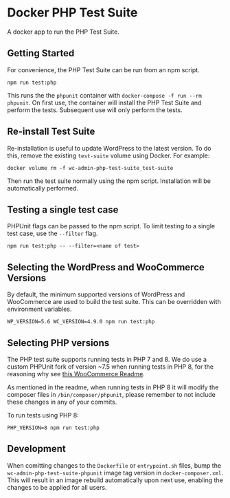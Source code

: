 # Docker PHP Test Suite

A docker app to run the PHP Test Suite.

## Getting Started

For convenience, the PHP Test Suite can be run from an npm script.

```shell
npm run test:php
```

This runs the the `phpunit` container with `docker-compose -f run --rm phpunit`. On first use, the container will install the PHP Test Suite and perform the tests. Subsequent use will only perform the tests.

## Re-install Test Suite

Re-installation is useful to update WordPress to the latest version. To do this, remove the existing `test-suite` volume using Docker. For example:

```shell
docker volume rm -f wc-admin-php-test-suite_test-suite
```

Then run the test suite normally using the npm script. Installation will be automatically performed.

## Testing a single test case

PHPUnit flags can be passed to the npm script. To limit testing to a single test case, use the `--filter` flag.

```shell
npm run test:php -- --filter=<name of test>
```

## Selecting the WordPress and WooCommerce Versions

By default, the minimum supported versions of WordPress and WooCommerce are used to build the test suite. This can be overridden with environment variables.

```shell
WP_VERSION=5.6 WC_VERSION=4.9.0 npm run test:php
```

## Selecting PHP versions

The PHP test suite supports running tests in PHP 7 and 8. We do use a custom PHPUnit fork of version ~7.5 when running tests in PHP 8, for the reasoning why see [this WooCommerce Readme](https://github.com/woocommerce/woocommerce/blob/trunk/tests/README.md#running-tests-in-php-8).

As mentioned in the readme, when running tests in PHP 8 it will modify the composer files in `/bin/composer/phpunit`, please remember to not include these changes in any of your commits.

To run tests using PHP 8:

```shell
PHP_VERSION=8 npm run test:php
```

## Development

When comitting changes to the `Dockerfile` or `entrypoint.sh` files, bump the `wc-admin-php-test-suite-phpunit` image tag version in `docker-composer.xml`. This will result in an image rebuild automatically upon next use, enabling the changes to be applied for all users.
